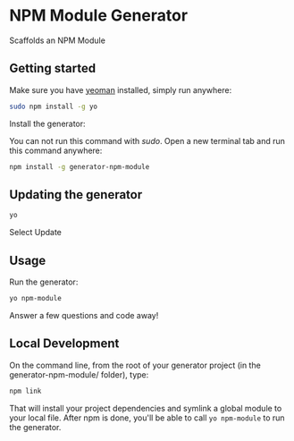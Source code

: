 # NPM Module Generator

Scaffolds an NPM Module

## Getting started
Make sure you have [yeoman](https://github.com/yeoman/yo) installed, simply run anywhere:
```bash
sudo npm install -g yo
```

Install the generator:

You can not run this command with _sudo_. Open a new terminal tab and run this command anywhere: 
```bash
npm install -g generator-npm-module
```

## Updating the generator
```bash
yo
```

Select Update

## Usage

Run the generator:
```bash
yo npm-module 
```
Answer a few questions and code away!

## Local Development

On the command line, from the root of your generator project (in the generator-npm-module/ folder), type:
```bash
npm link
```
That will install your project dependencies and symlink a global module to your local file. After npm is done, you'll be able to call `yo npm-module` to run the generator.

